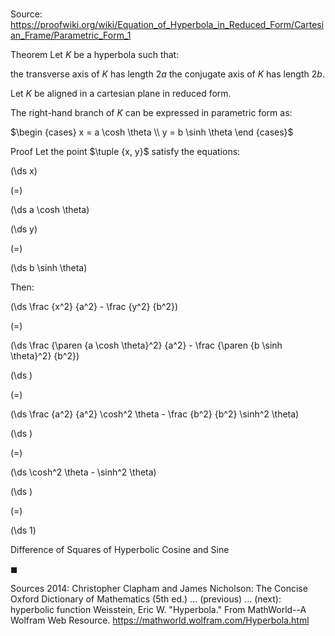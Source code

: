 # 

Source: https://proofwiki.org/wiki/Equation_of_Hyperbola_in_Reduced_Form/Cartesian_Frame/Parametric_Form_1

Theorem
Let $K$ be a hyperbola such that:

the transverse axis of $K$ has length $2 a$
the conjugate axis of $K$ has length $2 b$.

Let $K$ be aligned in a cartesian plane in reduced form.

The right-hand branch of $K$ can be expressed in parametric form as:

$\begin {cases} x = a \cosh \theta \\ y = b \sinh \theta \end {cases}$


Proof
Let the point $\tuple {x, y}$ satisfy the equations:














\(\ds x\)

\(=\)







\(\ds a \cosh \theta\)




















\(\ds y\)

\(=\)







\(\ds b \sinh \theta\)










Then:














\(\ds \frac {x^2} {a^2} - \frac {y^2} {b^2}\)

\(=\)







\(\ds \frac {\paren {a \cosh \theta}^2} {a^2} - \frac {\paren {b \sinh \theta}^2} {b^2}\)




















\(\ds \)

\(=\)







\(\ds \frac {a^2} {a^2} \cosh^2 \theta - \frac {b^2} {b^2} \sinh^2 \theta\)




















\(\ds \)

\(=\)







\(\ds \cosh^2 \theta - \sinh^2 \theta\)




















\(\ds \)

\(=\)







\(\ds 1\)





Difference of Squares of Hyperbolic Cosine and Sine



$\blacksquare$


Sources
2014: Christopher Clapham and James Nicholson: The Concise Oxford Dictionary of Mathematics (5th ed.) ... (previous) ... (next): hyperbolic function
Weisstein, Eric W. "Hyperbola." From MathWorld--A Wolfram Web Resource.  https://mathworld.wolfram.com/Hyperbola.html




